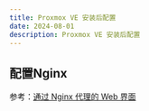 ```yaml
---
title: Proxmox VE 安装后配置
date: 2024-08-01
description: Proxmox VE 安装后配置
---
```


## 配置Nginx

参考：[通过 Nginx 代理的 Web 界面](https://pve.proxmox.com/wiki/Web_Interface_Via_Nginx_Proxy)

